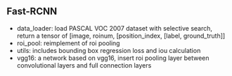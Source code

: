## Fast-RCNN

 - data_loader: load PASCAL VOC 2007 dataset with selective search, return a tensor of [image, roinum, [position_index, [label, ground_truth]]
 - roi_pool: reimplement of roi pooling
 - utils: includes bounding box regression loss and iou calculation
 - vgg16: a network based on vgg16, insert roi pooling layer between convolutional layers and full connection layers

